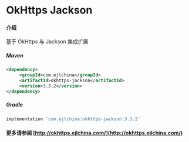 # OkHttps Jackson

#### 介绍

基于 OkHttps 与 Jackson 集成扩展


##### Maven

```xml
<dependency>
     <groupId>com.ejlchina</groupId>
     <artifactId>okhttps-jackson</artifactId>
     <version>3.3.2</version>
</dependency>
```

##### Gradle

```groovy
implementation 'com.ejlchina:okhttps-jackson:3.3.2'
```

#### 更多请参阅 [http://okhttps.ejlchina.com/](http://okhttps.ejlchina.com/)
